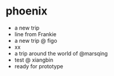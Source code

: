 phoenix
=======

* a new trip
* line from Frankie
* a new trip @ figo
* xx
* a trip around the world of @marsqing
* test @ xiangbin
* ready for prototype
